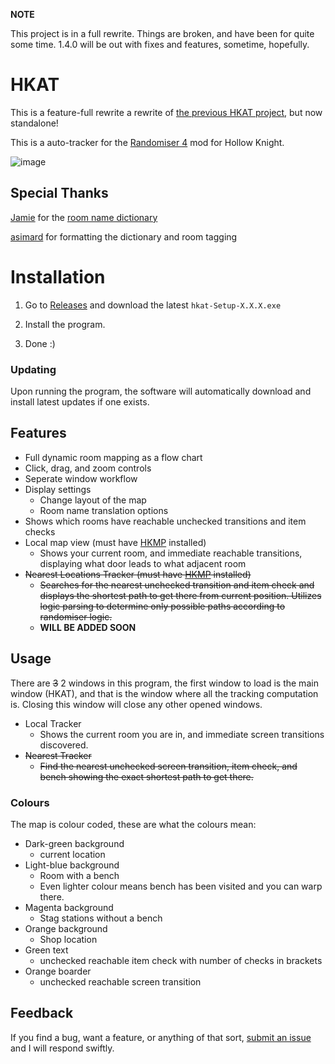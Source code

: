 **NOTE**

This project is in a full rewrite. Things are broken, and have been for quite some time. 1.4.0 will be out with fixes and features, sometime, hopefully.

# HKAT
This is a feature-full rewrite a rewrite of [the previous HKAT project](https://github.com/RanDumSocks/HKAutoTracker), but now standalone!

This is a auto-tracker for the [Randomiser 4](https://github.com/homothetyhk/RandomizerMod) mod for Hollow Knight.

![image](https://user-images.githubusercontent.com/23219465/151241274-c8ffb2e2-8c20-43b2-af07-07272bc2972e.png)

## Special Thanks
[Jamie](https://github.com/ManicJamie) for the [room name dictionary](https://github.com/ManicJamie/HKTranslator/blob/master/TranslatorDictionary.xml)

[asimard](https://github.com/asimard1) for formatting the dictionary and room tagging

# Installation 
1) Go to [Releases](https://github.com/RanDumSocks/HKAutoTrackerElectron/releases) and download the latest `hkat-Setup-X.X.X.exe`

2) Install the program.

3) Done :)

### Updating
Upon running the program, the software will automatically download and install latest updates if one exists.

## Features
- Full dynamic room mapping as a flow chart
- Click, drag, and zoom controls 
- Seperate window workflow
- Display settings
	- Change layout of the map
	- Room name translation options
- Shows which rooms have reachable unchecked transitions and item checks
- Local map view (must have [HKMP](https://github.com/Extremelyd1/HKMP) installed)
	- Shows your current room, and immediate reachable transitions, displaying what door leads to what adjacent room
- ~~Nearest Locations Tracker (must have [HKMP](https://github.com/Extremelyd1/HKMP) installed)~~
	- ~~Searches for the nearest unchecked transition and item check and displays the shortest path to get there from current position. Utilizes logic parsing to determine only possible paths according to randomiser logic.~~
   - **WILL BE ADDED SOON**

## Usage
There are ~~3~~ 2 windows in this program, the first window to load is the main window (HKAT), and that is the window where all the tracking computation is. Closing this window will close any other opened windows.

- Local Tracker
	- Shows the current room you are in, and immediate screen transitions discovered.
- ~~Nearest Tracker~~
	- ~~Find the nearest unchecked screen transition, item check, and bench showing the exact shortest path to get there.~~

### Colours
The map is colour coded, these are what the colours mean:
- Dark-green background
	- current location
- Light-blue background
	- Room with a bench
   - Even lighter colour means bench has been visited and you can warp there.
- Magenta background
	- Stag stations without a bench
- Orange background
	- Shop location 
- Green text
	- unchecked reachable item check with number of checks in brackets
- Orange boarder
	- unchecked reachable screen transition

## Feedback
If you find a bug, want a feature, or anything of that sort, [submit an issue](https://github.com/RanDumSocks/HKAutoTrackerElectron/issues/new) and I will respond swiftly.
